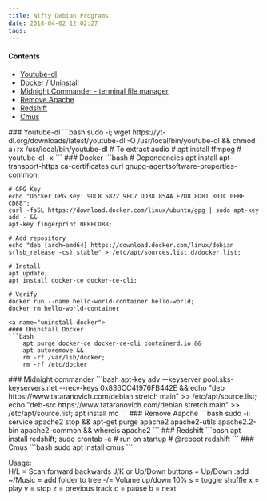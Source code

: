 ```yaml
---
title: Nifty Debian Programs
date: 2018-04-02 12:02:27
tags: 
---
```


#### Contents

* [Youtube-dl](#youtube-dl)
* [Docker](#docker) / [Uninstall](#uninstall-docker)
* [Midnight Commander - terminal file manager](#midnight-commander)
* [Remove Apache](#remove-apache)
* [Redshift](#redshift)
* [Cmus](#cmus)

<!--more-->

<a name="youtube-dl">
### Youtube-dl
```bash
    sudo -i;
    wget https://yt-dl.org/downloads/latest/youtube-dl -O /usr/local/bin/youtube-dl &&
    chmod a+rx /usr/local/bin/youtube-dl
    # To extract audio
    # apt install ffmpeg
    # youtube-dl -x <url for audio extraction>
```

<a name="docker">
### Docker
```bash
    # Dependencies
    apt install apt-transport-https ca-certificates curl gnupg-agentsoftware-properties-common;

    # GPG Key
    echo "Docker GPG Key: 9DC8 5822 9FC7 DD38 854A E2D8 8D81 803C 0EBF CD88";
    curl -fsSL https://download.docker.com/linux/ubuntu/gpg | sudo apt-key add - &&
    apt-key fingerprint 0EBFCD88;

    # Add repository
    echo "deb [arch=amd64] https://download.docker.com/linux/debian $(lsb_release -cs) stable" > /etc/apt/sources.list.d/docker.list;

    # Install
    apt update;
    apt install docker-ce docker-ce-cli;

    # Verify
    docker run --name hello-world-container hello-world;
    docker rm hello-world-container
```
<a name="uninstall-docker">
#### Uninstall Docker
```bash
    apt purge docker-ce docker-ce-cli containerd.io &&
    apt autoremove &&
    rm -rf /var/lib/docker;
    rm -rf /etc/docker
```

<a name="midnight-commander">
### Midnight commander
```bash
    apt-key adv --keyserver pool.sks-keyservers.net --recv-keys 0x836CC41976FB442E &&
    echo "deb https://www.tataranovich.com/debian stretch main" >> /etc/apt/source.list;
    echo "deb-src https://www.tataranovich.com/debian stretch main" >> /etc/apt/source.list;
    apt install mc
```
<a name="remove-apache">
### Remove Aapche
```bash
    sudo -i;
    service apache2 stop &&
    apt-get purge apache2 apache2-utils apache2.2-bin apache2-common &&
    whereis apache2
```
<a name="redshift">
### Redshift
```bash
    apt install redshift;
    sudo crontab -e 
    # run on startup
    # @reboot redshift
```
<a name="cmus">
### Cmus
```bash
    sudo apt install cmus
```

Usage:  
H/L = Scan forward backwards
J/K or Up/Down buttons = Up/Down
:add ~/Music = add folder to tree
-/=     Volume up/down 10%
s = toggle shuffle
x = play
v = stop
z = previous track
c  = pause
b = next